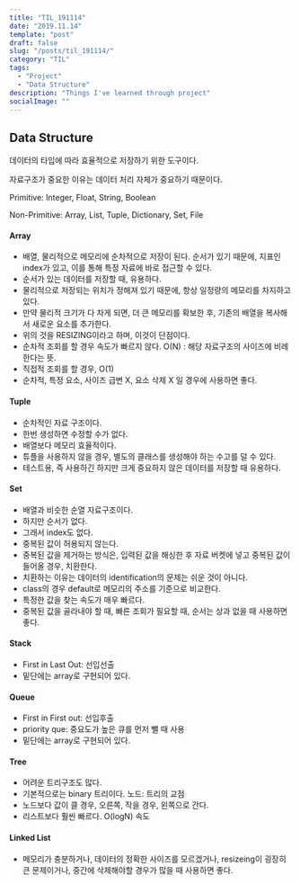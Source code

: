 ```yaml
---
title: "TIL_191114"
date: "2019.11.14"
template: "post"
draft: false
slug: "/posts/til_191114/"
category: "TIL"
tags:
  - "Project"
  - "Data Structure"
description: "Things I've learned through project"
socialImage: ""
---
```


## **Data Structure**

데이터의 타입에 따라 효율적으로 저장하기 위한 도구이다.

자료구조가 중요한 이유는 데이터 처리 자체가 중요하기 때문이다.

Primitive: Integer, Float, String, Boolean

Non-Primitive: Array, List, Tuple, Dictionary, Set, File

#### Array

- 배열, 물리적으로 메모리에 순차적으로 저장이 된다. 순서가 있기 때문에, 지표인 index가 있고, 이를 통해 특정 자료에 바로 접근할 수 있다.
- 순서가 있는 데이터를 저장할 때, 유용하다.
- 물리적으로 저장되는 위치가 정해져 있기 때문에, 항상 일정량의 메모리를 차지하고 있다.
- 만약 물리적 크기가 다 차게 되면, 더 큰 메모리를 확보한 후, 기존의 배열을 복사해서 새로운 요소를 추가한다.
- 위의 것을 RESIZING이라고 하며, 이것이 단점이다.
- 순차적 조회를 할 경우 속도가 빠르지 않다. O(N) : 해당 자료구조의 사이즈에 비례한다는 뜻.
- 직접적 조회를 할 경우, O(1)
- 순차적, 특정 요소, 사이즈 급변 X, 요소 삭제 X 일 경우에 사용하면 좋다.

#### Tuple

- 순차적인 자료 구조이다.
- 한번 생성하면 수정할 수가 없다.
- 배열보다 메모리 효율적이다.
- 튜플을 사용하지 않을 경우, 별도의 클래스를 생성해야 하는 수고를 덜 수 있다.
- 테스트용, 즉 사용하긴 하지만 크게 중요하지 않은 데이터를 저장할 때 유용하다.

#### Set

- 배열과 비슷한 순열 자료구조이다.
- 하지만 순서가 없다.
- 그래서 index도 없다.
- 중복된 값이 허용되지 않는다.
- 중복된 값을 제거하는 방식은, 입력된 값을 해싱한 후 자료 버켓에 넣고 중복된 값이 들어올 경우, 치환한다.
- 치환하는 이유는 데이터의 identification의 문제는 쉬운 것이 아니다.
- class의 경우 default로 메모리의 주소를 기준으로 비교한다.
- 특정한 값을 찾는 속도가 매우 빠르다.
- 중복된 값을 골라내야 할 때, 빠른 조회가 필요할 때, 순서는 상과 없을 때 사용하면 좋다.

#### Stack

- First in Last Out: 선입선출
- 밑단에는 array로 구현되어 있다.

#### Queue

- First in First out: 선입후출
- priority que: 중요도가 높은 큐를 먼저 뺄 때 사용
- 밑단에는 array로 구현되어 있다.

#### Tree

- 어려운 트리구조도 많다.
- 기본적으로는 binary 트리이다. 노드: 트리의 교점
- 노드보다 값이 클 경우, 오른쪽, 작을 경우, 왼쪽으로 간다.
- 리스트보다 훨씬 빠르다. O(logN) 속도

#### Linked List

- 메모리가 충분하거나, 데이터의 정확한 사이즈를 모르겠거나, resizeing이 굉장히 큰 문제이거나, 중간에 삭제해야할 경우가 많을 때 사용하면 좋다.
